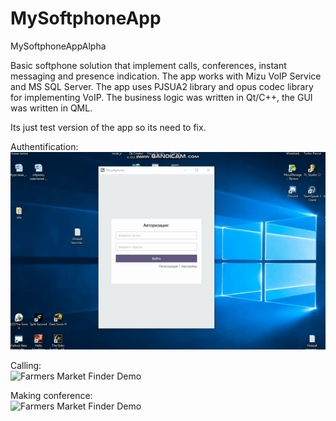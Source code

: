 # MySoftphoneApp
MySoftphoneAppAlpha

Basic softphone solution that implement calls, conferences, instant messaging and presence indication.
The app works with Mizu VoIP Service and MS SQL Server. 
The app uses PJSUA2 library and opus codec library for implementing VoIP.
The business logic was written in Qt/C++, the GUI was written in QML.

Its just test version of the app so its need to fix.

Authentification:<br>
![Farmers Market Finder Demo](demo/authentification.gif)

Calling:<br>
![Farmers Market Finder Demo](demo/make-call.gif)

Making conference:<br>
![Farmers Market Finder Demo](demo/make-conference.gif)
